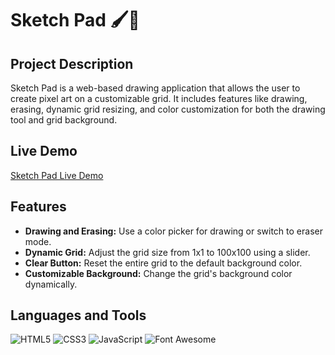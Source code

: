 # Sketch Pad 🖌️🎨

## Project Description
Sketch Pad is a web-based drawing application that allows the user to create pixel art on a customizable grid. It includes features like drawing, erasing, dynamic grid resizing, and color customization for both the drawing tool and grid background.

## Live Demo
[Sketch Pad Live Demo](https://lionelp1.github.io/Sketch-Pad/)

## Features
- **Drawing and Erasing:** Use a color picker for drawing or switch to eraser mode.
- **Dynamic Grid:** Adjust the grid size from 1x1 to 100x100 using a slider.
- **Clear Button:** Reset the entire grid to the default background color.
- **Customizable Background:** Change the grid's background color dynamically.

## Languages and Tools
![HTML5](https://img.shields.io/badge/HTML5-E34F26?style=for-the-badge&logo=html5&logoColor=white)
![CSS3](https://img.shields.io/badge/CSS3-1572B6?style=for-the-badge&logo=css3&logoColor=white)
![JavaScript](https://img.shields.io/badge/JavaScript-F7DF1E?style=for-the-badge&logo=javascript&logoColor=black)
![Font Awesome](https://img.shields.io/badge/Font%20Awesome-339AF0?style=for-the-badge&logo=font-awesome&logoColor=white)

